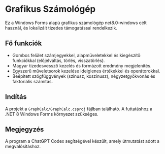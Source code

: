 # Grafikus Számológép

Ez a Windows Forms alapú grafikus számológép net8.0-windows célt használ, és lokalizált tizedes támogatással rendelkezik.

## Fő funkciók
- Gombos felület számjegyekkel, alapműveletekkel és kiegészítő funkciókkal (előjelváltás, törlés, visszatörlés).
- Magyar tizedesvessző kezelés és formázott eredmény megjelenítés.
- Egyszerű műveletsorok kezelése ideiglenes értékekkel és operátorokkal.
- Beépített szögfüggvények (szinusz, koszinusz), négyzetgyökvonás és faktoriális számítás.

## Indítás
A projekt a `GraphCalc/GraphCalc.csproj` fájlban található. A futtatáshoz a .NET 8 Windows Forms környezet szükséges.

## Megjegyzés
A program a ChatGPT Codex segítségével készült, amely útmutatást adott a megvalósításhoz.
